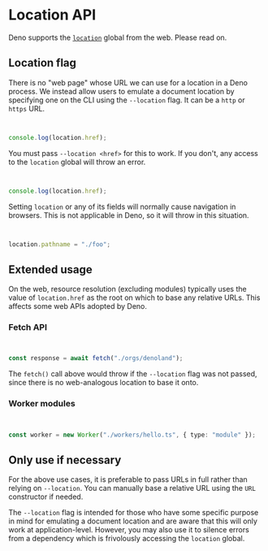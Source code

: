 # Location API

Deno supports the
[`location`](https://developer.mozilla.org/en-US/docs/Web/API/Window/location)
global from the web. Please read on.


## Location flag

There is no "web page" whose URL we can use for a location in a Deno process. We
instead allow users to emulate a document location by specifying one on the CLI
using the `--location` flag. It can be a `http` or `https` URL.



```typescript


console.log(location.href);

```
You must pass `--location <href>` for this to work. If you don't, any access to
the `location` global will throw an error.



```typescript


console.log(location.href);

```
Setting `location` or any of its fields will normally cause navigation in
browsers. This is not applicable in Deno, so it will throw in this situation.



```typescript


location.pathname = "./foo";

```
## Extended usage

On the web, resource resolution (excluding modules) typically uses the value of
`location.href` as the root on which to base any relative URLs. This affects
some web APIs adopted by Deno.


### Fetch API


```typescript


const response = await fetch("./orgs/denoland");

```
The `fetch()` call above would throw if the `--location` flag was not passed,
since there is no web-analogous location to base it onto.


### Worker modules


```typescript


const worker = new Worker("./workers/hello.ts", { type: "module" });

```
## Only use if necessary

For the above use cases, it is preferable to pass URLs in full rather than
relying on `--location`. You can manually base a relative URL using the `URL`
constructor if needed.


The `--location` flag is intended for those who have some specific purpose in
mind for emulating a document location and are aware that this will only work at
application-level. However, you may also use it to silence errors from a
dependency which is frivolously accessing the `location` global.





